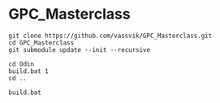 # GPC_Masterclass

```
git clone https://github.com/vassvik/GPC_Masterclass.git
cd GPC_Masterclass
git submodule update --init --recursive
```

```
cd Odin
build.bat 1
cd ..
 ```
 
 ```
build.bat
 ```
